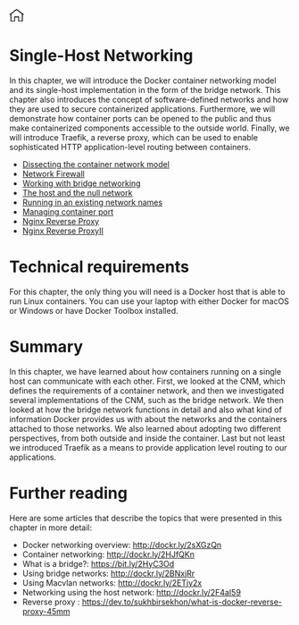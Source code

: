 [![Home](../../img/home.png)](../README.md) 
# Single-Host Networking

In this chapter, we will introduce the Docker container networking model and its single-host implementation in the form of the bridge network. This chapter also introduces the concept of software-defined networks and how they are used to secure containerized applications. Furthermore, we will demonstrate how container ports can be opened to the public and thus make containerized components accessible to the outside world. Finally, we will introduce Traefik, a reverse proxy, which can be used to enable sophisticated HTTP application-level routing between containers.

- [Dissecting the container network model](Single-Host-Networking.md)
- [Network Firewall](Network-Firewall.md)
- [Working with bridge networking ](Working-with-bridge-networking.md)
- [The host and the null network](The_host_and_null_network.md)
- [Running in an existing network names](Running_in_an_existing_network_names.md)
- [Managing container port](Managing-container-port.md)
- [Nginx Reverse Proxy](NGINX-Reverse-Proxy.md)
- [Nginx Reverse ProxyII](Nginx-Reverse-Proxy_II.md)


# Technical requirements
For this chapter, the only thing you will need is a Docker host that is able to run Linux containers. You can use your laptop with either Docker for macOS or Windows or have Docker Toolbox installed.

# Summary
In this chapter, we have learned about how containers running on a single host can communicate with each other. First, we looked at the CNM, which defines the requirements of a container network, and then we investigated several implementations of the CNM, such as the bridge network. We then looked at how the bridge network functions in detail and also what kind of information Docker provides us with about the networks and the containers attached to those networks. We also learned about adopting two different perspectives, from both outside and inside the container. Last but not least we introduced Traefik as a means to provide application level routing to our applications.

# Further reading
Here are some articles that describe the topics that were presented in this chapter in more detail:

- Docker networking overview: http://dockr.ly/2sXGzQn
- Container networking: http://dockr.ly/2HJfQKn
- What is a bridge?: https://bit.ly/2HyC3Od
- Using bridge networks: http://dockr.ly/2BNxjRr
- Using Macvlan networks: http://dockr.ly/2ETjy2x
- Networking using the host network: http://dockr.ly/2F4aI59
- Reverse proxy : https://dev.to/sukhbirsekhon/what-is-docker-reverse-proxy-45mm
